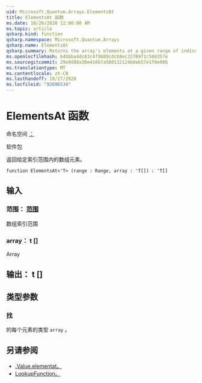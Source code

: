 ```yaml
---
uid: Microsoft.Quantum.Arrays.ElementsAt
title: ElementsAt 函数
ms.date: 10/26/2020 12:00:00 AM
ms.topic: article
qsharp.kind: function
qsharp.namespace: Microsoft.Quantum.Arrays
qsharp.name: ElementsAt
qsharp.summary: Returns the array's elements at a given range of indices.
ms.openlocfilehash: b4bbba4dc83c4f9b89cdcb8ec32769f1c586357e
ms.sourcegitcommit: 29e0d88a30e4166fa580132124b0eb57e1f0e986
ms.translationtype: MT
ms.contentlocale: zh-CN
ms.lasthandoff: 10/27/2020
ms.locfileid: "92696534"
---
```

# <a name="elementsat-function"></a>ElementsAt 函数

命名空间 [：](xref:Microsoft.Quantum.Arrays)

软件包 [](https://nuget.org/packages/)


返回给定索引范围内的数组元素。

```qsharp
function ElementsAt<'T> (range : Range, array : 'T[]) : 'T[]
```


## <a name="input"></a>输入

### <a name="range--range"></a>范围： [范围](xref:microsoft.quantum.lang-ref.range)

数组索引范围


### <a name="array--t"></a>array： t []

Array



## <a name="output--t"></a>输出： t []



## <a name="type-parameters"></a>类型参数

### <a name="t"></a>找

的每个元素的类型 `array` 。

## <a name="see-also"></a>另请参阅

- [.Value.elementat。](xref:Microsoft.Quantum.Arrays.ElementAt)
- [LookupFunction。](xref:Microsoft.Quantum.Arrays.LookupFunction)